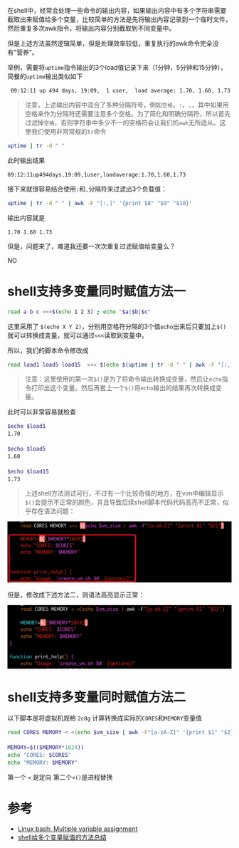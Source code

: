 在shell中，经常会处理一些命令的输出内容，如果输出内容中有多个字符串需要截取出来赋值给多个变量，比较简单的方法是先将输出内容记录到一个临时文件，然后重复多次awk指令，将输出内容分别截取到不同变量中。

但是上述方法虽然逻辑简单，但是处理效率较低，重复执行的awk命令完全没有"营养"。

举例，需要将`uptime`指令输出的3个load值记录下来（1分钟，5分钟和15分钟），简餐的`uptime`输出类似如下

```
 09:12:11 up 494 days, 19:09,  1 user,  load average: 1.70, 1.60, 1.73
```

> 注意，上述输出内容中混合了多种分隔符号，例如`空格`，`:`，`,`，其中如果用空格来作为分隔符还需要注意多个空格。为了简化和明确分隔符，所以首先过滤掉`空格`，否则字符串中多少不一的空格符会让我们的`awk`无所适从。这里我们使用非常常规的`tr`命令

```bash
uptime | tr -d " "
```

此时输出结果

```
09:12:11up494days,19:09,1user,loadaverage:1.70,1.60,1.73
```

接下来就很容易结合使用`:`和`,`分隔符来过滤出3个负载值：

```bash
uptime | tr -d " " | awk -F "[:,]" '{print $8" "$9" "$10}'
```

输出内容就是

```
1.70 1.60 1.73
```

但是，问题来了，难道我还要一次次重复过滤赋值给变量么？

NO

# shell支持多变量同时赋值方法一

```bash
read a b c <<<$(echo 1 2 3) ; echo "$a|$b|$c"
```

这里采用了 `$(echo X Y Z)`，分别用空格符分隔的3个值`echo`出来后只要加上`$()`就可以转换成变量，就可以通过`<<<`读取到变量中。

所以，我们的脚本命令修改成

```bash
read load1 load5 load15  <<< $(echo $(uptime | tr -d " " | awk -F "[:,]" '{print $8" "$9" "$10}'))
```

> 注意：这里使用的第一次`$()`是为了将命令输出转换成变量，然后让`echo`指令打印出这个变量。然后再套上一个`$()`将`echo`输出的结果再次转换成变量。

此时可以非常容易就检查

```bash
$echo $load1
1.70

$echo $load5
1.60

$echo $load15
1.73
```

> 上述shell方法测试可行，不过有一个比较奇怪的地方，在vim中编辑显示`$()`会提示不正常的颜色，并且导致后续shell脚本代码代码高亮不正常，似乎存在语法问题：

![多变量赋值1](../../../img/develop/shell/bash/multiple_variable_asignment_1.png)

但是，修改成下述方法二，则语法高亮显示正常：

![多变量赋值2](../../../img/develop/shell/bash/multiple_variable_asignment_2.png)

# shell支持多变量同时赋值方法二

以下脚本是将虚拟机规格 `2c8g` 计算转换成实际的`CORES`和`MEMORY`变量值

```bash
read CORES MEMORY < <(echo $vm_size | awk -F"[a-zA-Z]" '{print $1" "$2}')

MEMORY=$(($MEMORY*1024))
echo "CORES: $CORES"
echo "MEMORY: $MEMORY"
```

第一个 `<` 是定向  第二个`<()`是进程替换

# 参考

* [Linux bash: Multiple variable assignment](https://stackoverflow.com/questions/1952404/linux-bash-multiple-variable-assignment)
* [shell给多个变量赋值的方法总结](https://www.cnblogs.com/sunss/archive/2011/02/09/1950268.html)